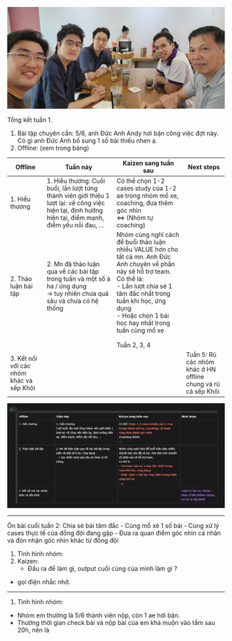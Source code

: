 ![](image/Pasted%20image%2020251019224908.png)

Tổng kết tuần 1. 

1. Bài tập chuyên cần: 5/6, anh Đức Anh Andy hơi bận công việc đợt này. Có gì anh Đức Anh bổ sung 1 số bài thiếu nhen ạ. 
2. Offline: (xem trong bảng)

| Offline                                  | Tuần này                                                                                                                                                    | Kaizen sang tuần sau                                                                                                                                                                                                                                                                    | Next steps                                                    |
| ---------------------------------------- | ----------------------------------------------------------------------------------------------------------------------------------------------------------- | --------------------------------------------------------------------------------------------------------------------------------------------------------------------------------------------------------------------------------------------------------------------------------------- | ------------------------------------------------------------- |
| 1. Hiểu thương<br>                       | 1. Hiểu thương: Cuối buổi, lần lượt từng thành viên giới thiệu 1 lượt lại: về công việc hiện tại, định hướng hiện tại, điểm mạnh, điểm yếu nỗi đau, ...<br> | Có thể chọn 1-2 cases study của 1-2 ae trong nhóm mổ xe, coaching, đưa thêm góc nhìn<br><=> (Nhóm tự coaching)                                                                                                                                                                          |                                                               |
| 2. Thảo luận bài tập<br><br>             | 2. Mn đã thảo luận qua về các bài tập trong tuần và một số à ha / ứng dụng<br>-> tuy nhiên chưa quá sâu và chưa có hệ thống<br><br>                         | Nhóm cùng nghĩ cách để buổi thảo luận nhiều VALUE hơn cho tất cả mn. Anh Đức Anh chuyên về phần này sẽ hỗ trợ team. <br>Có thể là: <br>- Lần lượt chia sẻ 1 tâm đắc nhất trong tuần khi học, ứng dụng <br>- Hoặc chọn 1 bài học hay nhất trong tuần cùng mổ xe <br><br>Tuần 2, 3, 4<br> |                                                               |
| 3. Kết nối với các nhóm khác và sếp Khôi |                                                                                                                                                             |                                                                                                                                                                                                                                                                                         | Tuần 5: Rủ các nhóm khác ở HN offline chung và rủ cả sếp Khôi |

![](image/Pasted%20image%2020251019231104.png)


---

Ôn bài cuối tuần 2: Chia sẻ bài tâm đắc - Cùng mổ xẻ 1 số bài - Cùng xử lý cases thực tế của đồng đội đang gặp - Đưa ra quan điểm góc nhìn cá nhân và đón nhận góc nhìn khác từ đồng đội


1. Tình hình nhóm: 
2. Kaizen: 
   - Đầu ra để làm gì, output cuối cùng của mình làm gì ? 
- gọi điện nhắc nhở. 


---
1. Tình hình nhóm: 
- Nhóm em thường là 5/6 thành viên nộp, còn 1 ae hơi bận. 
- Thường thời gian check bài và nộp bài của em khá muộn vào tầm sau 20h, nên là 